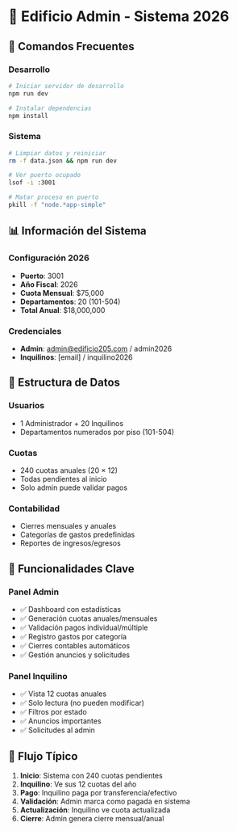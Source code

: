 # 🏢 Edificio Admin - Sistema 2026

## 🚀 Comandos Frecuentes

### Desarrollo
```bash
# Iniciar servidor de desarrollo
npm run dev

# Instalar dependencias
npm install
```

### Sistema
```bash
# Limpiar datos y reiniciar
rm -f data.json && npm run dev

# Ver puerto ocupado
lsof -i :3001

# Matar proceso en puerto
pkill -f "node.*app-simple"
```

## 📊 Información del Sistema

### Configuración 2026
- **Puerto**: 3001
- **Año Fiscal**: 2026  
- **Cuota Mensual**: $75,000
- **Departamentos**: 20 (101-504)
- **Total Anual**: $18,000,000

### Credenciales
- **Admin**: admin@edificio205.com / admin2026
- **Inquilinos**: [email] / inquilino2026

## 🎯 Estructura de Datos

### Usuarios
- 1 Administrador + 20 Inquilinos
- Departamentos numerados por piso (101-504)

### Cuotas  
- 240 cuotas anuales (20 × 12)
- Todas pendientes al inicio
- Solo admin puede validar pagos

### Contabilidad
- Cierres mensuales y anuales
- Categorías de gastos predefinidas
- Reportes de ingresos/egresos

## 📱 Funcionalidades Clave

### Panel Admin
- ✅ Dashboard con estadísticas
- ✅ Generación cuotas anuales/mensuales  
- ✅ Validación pagos individual/múltiple
- ✅ Registro gastos por categoría
- ✅ Cierres contables automáticos
- ✅ Gestión anuncios y solicitudes

### Panel Inquilino
- ✅ Vista 12 cuotas anuales
- ✅ Solo lectura (no pueden modificar)
- ✅ Filtros por estado
- ✅ Anuncios importantes
- ✅ Solicitudes al admin

## 🔄 Flujo Típico

1. **Inicio**: Sistema con 240 cuotas pendientes
2. **Inquilino**: Ve sus 12 cuotas del año
3. **Pago**: Inquilino paga por transferencia/efectivo
4. **Validación**: Admin marca como pagada en sistema  
5. **Actualización**: Inquilino ve cuota actualizada
6. **Cierre**: Admin genera cierre mensual/anual